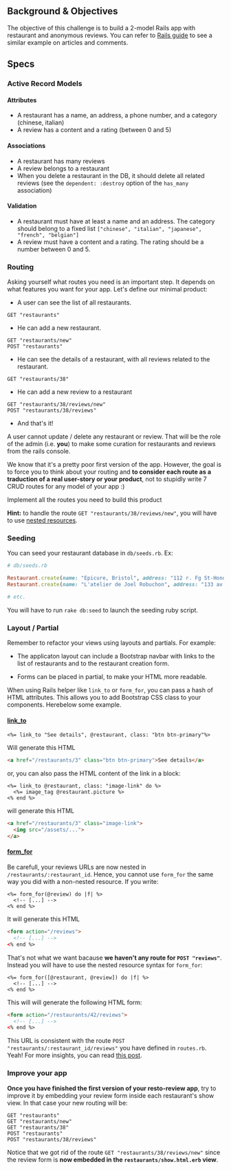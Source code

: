## Background & Objectives

The objective of this challenge is to build a 2-model Rails app with restaurant and anonymous reviews. You can refer to [Rails guide](http://guides.rubyonrails.org/getting_started.html#adding-a-second-model) to see a similar example on articles and comments.

## Specs

### Active Record Models

#### Attributes
- A restaurant has a name, an address, a phone number, and a category (chinese, italian)
- A review has a content and a rating (between 0 and 5)

#### Associations
- A restaurant has many reviews
- A review belongs to a restaurant
- When you delete a restaurant in the DB, it should delete all related reviews (see the `dependent: :destroy` option of the `has_many` association)

#### Validation
- A restaurant must have at least a name and an address. The category should belong to a fixed list `["chinese", "italian", "japanese", "french", "belgian"]`
- A review must have a content and a rating. The rating should be a number between 0 and 5.

### Routing
Asking yourself what routes you need is an important step. It depends on what features you want for your app. Let's define our minimal product:

- A user can see the list of all restaurants.

```
GET "restaurants"
```
- He can add a new restaurant.

```
GET "restaurants/new"
POST "restaurants"
```

- He can see the details of a restaurant, with all reviews related to the restaurant.

```
GET "restaurants/38"
```

- He can add a new review to a restaurant

```
GET "restaurants/38/reviews/new"
POST "restaurants/38/reviews"
```

- And that's it!

A user cannot update / delete any restaurant or review. That will be the role of the admin (i.e. **you**) to make some curation for restaurants and reviews from the rails console.

We know that it's a pretty poor first version of the app. However, the goal is to force you to think about your routing and **to consider each route as a traduction of a real user-story or your product**, not to stupidly write 7 CRUD routes for any model of your app :)

Implement all the routes you need to build this product

**Hint:** to handle the route `GET "restaurants/38/reviews/new"`, you will have to use [nested resources](http://guides.rubyonrails.org/routing.html#nested-resources).

### Seeding
You can seed your restaurant database in `db/seeds.rb`. Ex:

```ruby
# db/seeds.rb

Restaurant.create(name: "Epicure, Bristol", address: "112 r. Fg St-Honoré 75008", phone: "01 53 43 43 40")
Restaurant.create(name: "L'atelier de Joel Robuchon", address: "133 av. des Champs-Élysées 75008", phone: "01 47 23 75 75")

# etc.
```

You will have to run `rake db:seed` to launch the seeding ruby script.

### Layout / Partial
Remember to refactor your views using layouts and partials. For example:

- The applicaton layout can include a Bootstrap navbar with links to the list of restaurants and to the restaurant creation form.

- Forms can be placed in partial, to make your HTML more readable.

When using Rails helper like `link_to` or `form_for`, you can pass a hash of HTML attributes. This allows you to add Bootstrap CSS class to your components. Herebelow some example.

#### [link_to](http://apidock.com/rails/ActionView/Helpers/UrlHelper/link_to)

```erb
<%= link_to "See details", @restaurant, class: "btn btn-primary"%>
```
Will generate  this HTML

```html
<a href="/restaurants/3" class="btn btn-primary">See details</a>
```

or, you can also pass the HTML content of the link in a block:

```erb
<%= link_to @restaurant, class: "image-link" do %>
  <%= image_tag @restaurant.picture %>
<% end %>
```

will generate this HTML

```html
<a href="/restaurants/3" class="image-link">
  <img src="/assets/...">
</a>
```

#### [form_for](http://guides.rubyonrails.org/form_helpers.html)

Be carefull, your reviews URLs are now nested in `/restaurants/:restaurant_id`. Hence, you cannot use `form_for` the same way you did with a non-nested resource. If you write:

```erb
<%= form_for(@review) do |f| %>
  <!-- [...] -->
<% end %>
```

It will generate this HTML

```html
<form action="/reviews">
  <!-- [...] -->
<% end %>
```

That's not what we want bacause **we haven't any route for `POST "reviews"`**. Instead you will have to use the nested resource syntax for `form_for`:

```erb
<%= form_for([@restaurant, @review]) do |f| %>
  <!-- [...] -->
<% end %>
```

This will will generate the following HTML form:

```html
<form action="/restaurants/42/reviews">
  <!-- [...] -->
<% end %>
```

This URL is consistent with the route `POST "restaurants/:restaurant_id/reviews"` you have defined in `routes.rb`. Yeah! For more insights, you can read [this post](http://stackoverflow.com/questions/2034700/form-for-with-nested-resources).


### Improve your app

**Once you have finished the first version of your resto-review app**, try to improve it by embedding your review form inside each restaurant's show view. In that case your new routing will be:

```
GET "restaurants"
GET "restaurants/new"
GET "restaurants/38"
POST "restaurants"
POST "restaurants/38/reviews"
```

Notice that we got rid of the route `GET "restaurants/38/reviews/new"` since the review form is **now embedded in the `restaurants/show.html.erb` view**.
